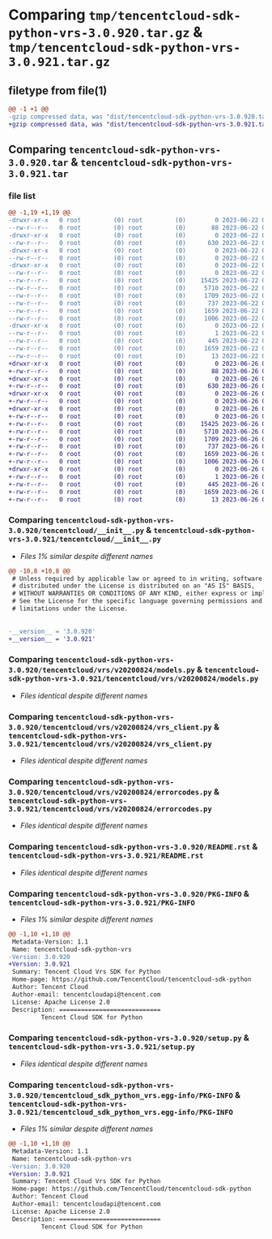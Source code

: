 # Comparing `tmp/tencentcloud-sdk-python-vrs-3.0.920.tar.gz` & `tmp/tencentcloud-sdk-python-vrs-3.0.921.tar.gz`

## filetype from file(1)

```diff
@@ -1 +1 @@
-gzip compressed data, was "dist/tencentcloud-sdk-python-vrs-3.0.920.tar", last modified: Thu Jun 22 00:39:29 2023, max compression
+gzip compressed data, was "dist/tencentcloud-sdk-python-vrs-3.0.921.tar", last modified: Mon Jun 26 00:37:12 2023, max compression
```

## Comparing `tencentcloud-sdk-python-vrs-3.0.920.tar` & `tencentcloud-sdk-python-vrs-3.0.921.tar`

### file list

```diff
@@ -1,19 +1,19 @@
-drwxr-xr-x   0 root         (0) root         (0)        0 2023-06-22 00:39:29.000000 tencentcloud-sdk-python-vrs-3.0.920/
--rw-r--r--   0 root         (0) root         (0)       88 2023-06-22 00:39:29.000000 tencentcloud-sdk-python-vrs-3.0.920/setup.cfg
-drwxr-xr-x   0 root         (0) root         (0)        0 2023-06-22 00:39:29.000000 tencentcloud-sdk-python-vrs-3.0.920/tencentcloud/
--rw-r--r--   0 root         (0) root         (0)      630 2023-06-22 00:39:29.000000 tencentcloud-sdk-python-vrs-3.0.920/tencentcloud/__init__.py
-drwxr-xr-x   0 root         (0) root         (0)        0 2023-06-22 00:39:29.000000 tencentcloud-sdk-python-vrs-3.0.920/tencentcloud/vrs/
--rw-r--r--   0 root         (0) root         (0)        0 2023-06-22 00:39:29.000000 tencentcloud-sdk-python-vrs-3.0.920/tencentcloud/vrs/__init__.py
-drwxr-xr-x   0 root         (0) root         (0)        0 2023-06-22 00:39:29.000000 tencentcloud-sdk-python-vrs-3.0.920/tencentcloud/vrs/v20200824/
--rw-r--r--   0 root         (0) root         (0)        0 2023-06-22 00:39:29.000000 tencentcloud-sdk-python-vrs-3.0.920/tencentcloud/vrs/v20200824/__init__.py
--rw-r--r--   0 root         (0) root         (0)    15425 2023-06-22 00:39:29.000000 tencentcloud-sdk-python-vrs-3.0.920/tencentcloud/vrs/v20200824/models.py
--rw-r--r--   0 root         (0) root         (0)     5710 2023-06-22 00:39:29.000000 tencentcloud-sdk-python-vrs-3.0.920/tencentcloud/vrs/v20200824/vrs_client.py
--rw-r--r--   0 root         (0) root         (0)     1709 2023-06-22 00:39:29.000000 tencentcloud-sdk-python-vrs-3.0.920/tencentcloud/vrs/v20200824/errorcodes.py
--rw-r--r--   0 root         (0) root         (0)      737 2023-06-22 00:39:29.000000 tencentcloud-sdk-python-vrs-3.0.920/README.rst
--rw-r--r--   0 root         (0) root         (0)     1659 2023-06-22 00:39:29.000000 tencentcloud-sdk-python-vrs-3.0.920/PKG-INFO
--rw-r--r--   0 root         (0) root         (0)     1006 2023-06-22 00:39:29.000000 tencentcloud-sdk-python-vrs-3.0.920/setup.py
-drwxr-xr-x   0 root         (0) root         (0)        0 2023-06-22 00:39:29.000000 tencentcloud-sdk-python-vrs-3.0.920/tencentcloud_sdk_python_vrs.egg-info/
--rw-r--r--   0 root         (0) root         (0)        1 2023-06-22 00:39:29.000000 tencentcloud-sdk-python-vrs-3.0.920/tencentcloud_sdk_python_vrs.egg-info/dependency_links.txt
--rw-r--r--   0 root         (0) root         (0)      445 2023-06-22 00:39:29.000000 tencentcloud-sdk-python-vrs-3.0.920/tencentcloud_sdk_python_vrs.egg-info/SOURCES.txt
--rw-r--r--   0 root         (0) root         (0)     1659 2023-06-22 00:39:29.000000 tencentcloud-sdk-python-vrs-3.0.920/tencentcloud_sdk_python_vrs.egg-info/PKG-INFO
--rw-r--r--   0 root         (0) root         (0)       13 2023-06-22 00:39:29.000000 tencentcloud-sdk-python-vrs-3.0.920/tencentcloud_sdk_python_vrs.egg-info/top_level.txt
+drwxr-xr-x   0 root         (0) root         (0)        0 2023-06-26 00:37:12.000000 tencentcloud-sdk-python-vrs-3.0.921/
+-rw-r--r--   0 root         (0) root         (0)       88 2023-06-26 00:37:12.000000 tencentcloud-sdk-python-vrs-3.0.921/setup.cfg
+drwxr-xr-x   0 root         (0) root         (0)        0 2023-06-26 00:37:12.000000 tencentcloud-sdk-python-vrs-3.0.921/tencentcloud/
+-rw-r--r--   0 root         (0) root         (0)      630 2023-06-26 00:37:12.000000 tencentcloud-sdk-python-vrs-3.0.921/tencentcloud/__init__.py
+drwxr-xr-x   0 root         (0) root         (0)        0 2023-06-26 00:37:12.000000 tencentcloud-sdk-python-vrs-3.0.921/tencentcloud/vrs/
+-rw-r--r--   0 root         (0) root         (0)        0 2023-06-26 00:37:12.000000 tencentcloud-sdk-python-vrs-3.0.921/tencentcloud/vrs/__init__.py
+drwxr-xr-x   0 root         (0) root         (0)        0 2023-06-26 00:37:12.000000 tencentcloud-sdk-python-vrs-3.0.921/tencentcloud/vrs/v20200824/
+-rw-r--r--   0 root         (0) root         (0)        0 2023-06-26 00:37:12.000000 tencentcloud-sdk-python-vrs-3.0.921/tencentcloud/vrs/v20200824/__init__.py
+-rw-r--r--   0 root         (0) root         (0)    15425 2023-06-26 00:37:12.000000 tencentcloud-sdk-python-vrs-3.0.921/tencentcloud/vrs/v20200824/models.py
+-rw-r--r--   0 root         (0) root         (0)     5710 2023-06-26 00:37:12.000000 tencentcloud-sdk-python-vrs-3.0.921/tencentcloud/vrs/v20200824/vrs_client.py
+-rw-r--r--   0 root         (0) root         (0)     1709 2023-06-26 00:37:12.000000 tencentcloud-sdk-python-vrs-3.0.921/tencentcloud/vrs/v20200824/errorcodes.py
+-rw-r--r--   0 root         (0) root         (0)      737 2023-06-26 00:37:12.000000 tencentcloud-sdk-python-vrs-3.0.921/README.rst
+-rw-r--r--   0 root         (0) root         (0)     1659 2023-06-26 00:37:12.000000 tencentcloud-sdk-python-vrs-3.0.921/PKG-INFO
+-rw-r--r--   0 root         (0) root         (0)     1006 2023-06-26 00:37:12.000000 tencentcloud-sdk-python-vrs-3.0.921/setup.py
+drwxr-xr-x   0 root         (0) root         (0)        0 2023-06-26 00:37:12.000000 tencentcloud-sdk-python-vrs-3.0.921/tencentcloud_sdk_python_vrs.egg-info/
+-rw-r--r--   0 root         (0) root         (0)        1 2023-06-26 00:37:12.000000 tencentcloud-sdk-python-vrs-3.0.921/tencentcloud_sdk_python_vrs.egg-info/dependency_links.txt
+-rw-r--r--   0 root         (0) root         (0)      445 2023-06-26 00:37:12.000000 tencentcloud-sdk-python-vrs-3.0.921/tencentcloud_sdk_python_vrs.egg-info/SOURCES.txt
+-rw-r--r--   0 root         (0) root         (0)     1659 2023-06-26 00:37:12.000000 tencentcloud-sdk-python-vrs-3.0.921/tencentcloud_sdk_python_vrs.egg-info/PKG-INFO
+-rw-r--r--   0 root         (0) root         (0)       13 2023-06-26 00:37:12.000000 tencentcloud-sdk-python-vrs-3.0.921/tencentcloud_sdk_python_vrs.egg-info/top_level.txt
```

### Comparing `tencentcloud-sdk-python-vrs-3.0.920/tencentcloud/__init__.py` & `tencentcloud-sdk-python-vrs-3.0.921/tencentcloud/__init__.py`

 * *Files 1% similar despite different names*

```diff
@@ -10,8 +10,8 @@
 # Unless required by applicable law or agreed to in writing, software
 # distributed under the License is distributed on an "AS IS" BASIS,
 # WITHOUT WARRANTIES OR CONDITIONS OF ANY KIND, either express or implied.
 # See the License for the specific language governing permissions and
 # limitations under the License.
 
 
-__version__ = '3.0.920'
+__version__ = '3.0.921'
```

### Comparing `tencentcloud-sdk-python-vrs-3.0.920/tencentcloud/vrs/v20200824/models.py` & `tencentcloud-sdk-python-vrs-3.0.921/tencentcloud/vrs/v20200824/models.py`

 * *Files identical despite different names*

### Comparing `tencentcloud-sdk-python-vrs-3.0.920/tencentcloud/vrs/v20200824/vrs_client.py` & `tencentcloud-sdk-python-vrs-3.0.921/tencentcloud/vrs/v20200824/vrs_client.py`

 * *Files identical despite different names*

### Comparing `tencentcloud-sdk-python-vrs-3.0.920/tencentcloud/vrs/v20200824/errorcodes.py` & `tencentcloud-sdk-python-vrs-3.0.921/tencentcloud/vrs/v20200824/errorcodes.py`

 * *Files identical despite different names*

### Comparing `tencentcloud-sdk-python-vrs-3.0.920/README.rst` & `tencentcloud-sdk-python-vrs-3.0.921/README.rst`

 * *Files identical despite different names*

### Comparing `tencentcloud-sdk-python-vrs-3.0.920/PKG-INFO` & `tencentcloud-sdk-python-vrs-3.0.921/PKG-INFO`

 * *Files 1% similar despite different names*

```diff
@@ -1,10 +1,10 @@
 Metadata-Version: 1.1
 Name: tencentcloud-sdk-python-vrs
-Version: 3.0.920
+Version: 3.0.921
 Summary: Tencent Cloud Vrs SDK for Python
 Home-page: https://github.com/TencentCloud/tencentcloud-sdk-python
 Author: Tencent Cloud
 Author-email: tencentcloudapi@tencent.com
 License: Apache License 2.0
 Description: ============================
         Tencent Cloud SDK for Python
```

### Comparing `tencentcloud-sdk-python-vrs-3.0.920/setup.py` & `tencentcloud-sdk-python-vrs-3.0.921/setup.py`

 * *Files identical despite different names*

### Comparing `tencentcloud-sdk-python-vrs-3.0.920/tencentcloud_sdk_python_vrs.egg-info/PKG-INFO` & `tencentcloud-sdk-python-vrs-3.0.921/tencentcloud_sdk_python_vrs.egg-info/PKG-INFO`

 * *Files 1% similar despite different names*

```diff
@@ -1,10 +1,10 @@
 Metadata-Version: 1.1
 Name: tencentcloud-sdk-python-vrs
-Version: 3.0.920
+Version: 3.0.921
 Summary: Tencent Cloud Vrs SDK for Python
 Home-page: https://github.com/TencentCloud/tencentcloud-sdk-python
 Author: Tencent Cloud
 Author-email: tencentcloudapi@tencent.com
 License: Apache License 2.0
 Description: ============================
         Tencent Cloud SDK for Python
```

